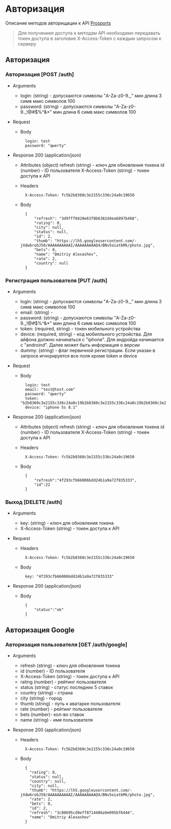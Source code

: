 # Авторизация
Описание методов авторищации к API [Prosports](README.md)
> Для получениея доступа к методам API необходимо передавать токен доступа в заголовке X-Access-Token с каждым запросом  к серверу


##  Авторизация
### Авторизация [POST /auth]
+ Arguments

    + login:  (string) - допускаются символы "A-Za-z0-9._" мин длина 3 симв макс символов 100
    + password: (string) - допускаются символы "A-Za-z0-9._!@#$%^&*" мин длина 6 симв макс символов 100
+ Request 

    + Body
    
            login: test
            password: "qwerty"

+ Response 200 (application/json)

    + Attributes (object)
            refresh (string) - ключ для обновления токена
            id (number) - ID пользователя
            X-Access-Token (string) - токен доступа к API

    + Headers
    
            X-Access-Token: fc5b2b8360c3e2155c336c24a0c19650
    
    + Body

            {
                "refresh": "3d9fff0420e63f8b6382d4ea6897b468",
                "rating": 0,
                "city": null,
                "status": null,
                "id": 2,
                "thumb": "https://lh5.googleusercontent.com/-jXdw6robJ50/AAAAAAAAAAI/AAAAAAAAAQ4/BNv5oiatbMk/photo.jpg",
                "bets": 0,
                "name": "Dmitriy Alexashov",
                "rate": 2,
                "country": null
            }

### Регистрация пользователя [PUT /auth]
+ Arguments

    + login:  (string) - допускаются символы "A-Za-z0-9._" мин длина 3 симв макс символов 100
    + email: (string) - 
    + password: (string) - допускаются символы "A-Za-z0-9._!@#$%^&*" мин длина 6 симв макс символов 100
    + token: (required, string) - токен мобильного устройства
    + device: (required, string) - код мобилльного устройства. Для айфона должно начинаться с "iphone". Для андройда начинается с "androind". Далее может быть информация о версии 
    + dummy:  (string) - флаг первичной регистрации. Если указан в запросе игнорируется все поля кроме token и device
+ Request 

    + Body
    
            login: test
            email: "test@test.com"
            password: "qwerty"
            token: "b2b8360c3e2155c336c24a0c19b2b8360c3e2155c336c24a0c19b2b8360c3e2155c336c24a0c19"
            device: "iphone 5s 8.1"
        
+ Response 200 (application/json)

    + Attributes (object)
            refresh (string) - ключ для обновления токена
            id (number) - ID пользователя
            X-Access-Token (string) - токен доступа к API

    + Headers
    
            X-Access-Token: fc5b2b8360c3e2155c336c24a0c19650
    
    + Body

            {
                "refresh":"4f293cfb66006bdd24b1a9a72f835333",
                "id":22
            }  

### Выход [DELETE /auth]
+ Arguments

    + key:  (string) - ключ для обновления токена
    + X-Access-Token (string) - токен доступа к API

+ Request 

    + Headers
    
            X-Access-Token: fc5b2b8360c3e2155c336c24a0c19650

    + Body
    
            key: "4f293cfb66006bdd24b1a9a72f835333"

        
+ Response 200 (application/json)


    + Body

            {
                "status":"ok"
            }  

##  Авторизация Google 

### Авторизация пользователя [GET /auth/google]

+ Arguments
    + refresh (string) - ключ для обновления токена
    + id (number) - ID пользователя
    + X-Access-Token (string) - токен доступа к API
    + rating (number) - рейтинг пользователя
    + status (string) - статус последних 5 ставок 
    + country (string) - страна
    + city (string) - город
    + thumb (string) - путь к аватарке пользователя
    + rate (number) - рейтинг пользователя
    + bets (number)- кол-во ставок
    + name (string) - имя пользователя


+ Response 200 (application/json)

    + Headers
    
            X-Access-Token: fc5b2b8360c3e2155c336c24a0c19650
    
    + Body

            {
              "rating": 0,
              "status": null,
              "country": null,
              "city": null,
              "thumb": "https://lh5.googleusercontent.com/-jXdw6robJ50/AAAAAAAAAAI/AAAAAAAAAQ4/BNv5oiatbMk/photo.jpg",
              "rate": 2,
              "bets": 0,
              "id": 2,
              "refresh": "3c80695cd9eff8714486a9e095bf6444",
              "name": "Dmitriy Alexashov"
            }
